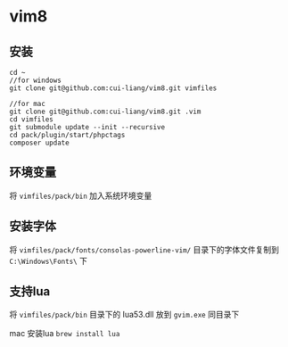 # vim8

## 安装
```
cd ~
//for windows
git clone git@github.com:cui-liang/vim8.git vimfiles

//for mac
git clone git@github.com:cui-liang/vim8.git .vim
cd vimfiles
git submodule update --init --recursive
cd pack/plugin/start/phpctags
composer update
```

## 环境变量
将 `vimfiles/pack/bin` 加入系统环境变量

## 安装字体
将 `vimfiles/pack/fonts/consolas-powerline-vim/` 目录下的字体文件复制到 `C:\Windows\Fonts\` 下

## 支持lua
将 `vimfiles/pack/bin` 目录下的 lua53.dll 放到 `gvim.exe` 同目录下

mac 安装lua `brew install lua`
